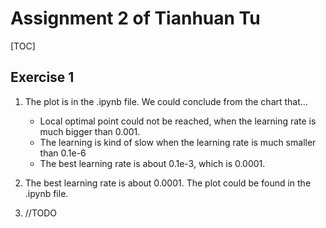 # Assignment 2 of Tianhuan Tu
[TOC]

## Exercise 1
1. The plot is in the .ipynb file. We could conclude from the chart that... 
    * Local optimal point could not be reached, when the learning rate is much bigger than 0.001.
    * The learning is kind of slow when the learning rate is much smaller than 0.1e-6
    * The best learning rate is about 0.1e-3, which is 0.0001.

2. The best learning rate is about 0.0001. The plot could be found in the .ipynb file.

3. //TODO
